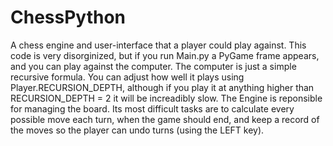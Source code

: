 # ChessPython
A chess engine and user-interface that a player could play against.
  This code is very disorginized, but if you run Main.py a PyGame frame appears, and you can play against the computer.
  The computer is just a simple recursive formula. You can adjust how well it plays using Player.RECURSION_DEPTH, 
although if you play it at anything higher than RECURSION_DEPTH = 2 it will be increadibly slow.
  The Engine is reponsible for managing the board. Its most difficult tasks are to calculate every possible move each turn,
when the game should end, and keep a record of the moves so the player can undo turns (using the LEFT key).

